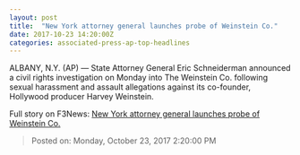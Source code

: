 ```yaml
---
layout: post
title:  "New York attorney general launches probe of Weinstein Co."
date: 2017-10-23 14:20:00Z
categories: associated-press-ap-top-headlines
---
```


ALBANY, N.Y. (AP) — State Attorney General Eric Schneiderman announced a civil rights investigation on Monday into The Weinstein Co. following sexual harassment and assault allegations against its co-founder, Hollywood producer Harvey Weinstein.


Full story on F3News: [New York attorney general launches probe of Weinstein Co.](http://www.f3nws.com/n/2ajzrC)

> Posted on: Monday, October 23, 2017 2:20:00 PM
